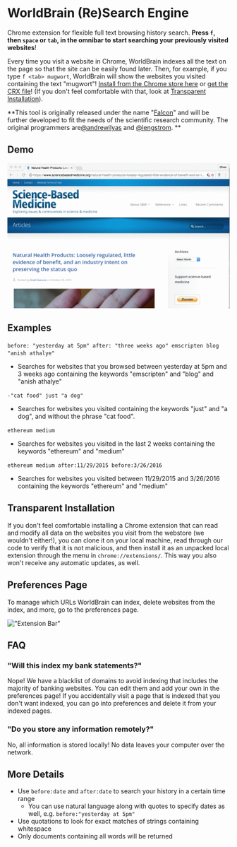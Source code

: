 # WorldBrain (Re)Search Engine

Chrome extension for flexible full text browsing history search. **Press `f`, then `space` or `tab`, in the omnibar to start searching your previously visited websites**! 

Every time you visit a website in Chrome, WorldBrain indexes all the text on the page so that the site can be easily found later. Then, for example, if you type `f <tab> mugwort`, WorldBrain will show the websites you visited containing the text "mugwort"! [Install from the Chrome store here](https://chrome.google.com/webstore/detail/WorldBrain/mmifbbohghecjloeklpbinkjpbplfalb) or [get the CRX file](https://github.com/lengstrom/WorldBrain/releases/tag/0.1.4)! (If you don't feel comfortable with that, look at [Transparent Installation](#transparent-installation)). 


**This tool is originally released under the name "[Falcon](https://github.com/lengstrom/falcon)" and will be further developed to fit the needs of the scientific research community.  The original programmers are[@andrewilyas](https://github.com/andrewilyas) and [@lengstrom](https://github.com/lengstrom).
**
## Demo
<img src="demo.gif" alt="Example Usage" width="880px"/>

## Examples

`before: "yesterday at 5pm" after: "three weeks ago" emscripten blog "anish athalye"` 
- Searches for websites that you browsed between yesterday at 5pm and 3 weeks ago containing the keywords "emscripten" and "blog" and "anish athalye"

`-"cat food" just "a dog"`
- Searches for websites you visited containing the keywords "just" and "a dog", and without the phrase "cat food".

`ethereum medium` 
- Searches for websites you visited in the last 2 weeks containing the keywords "ethereum" and "medium"

`ethereum medium after:11/29/2015 before:3/26/2016` 
- Searches for websites you visited between 11/29/2015 and 3/26/2016 containing the keywords "ethereum" and "medium"

## Transparent Installation
If you don't feel comfortable installing a Chrome extension that can read and modify all data on the websites you visit from the webstore (we wouldn't either!), you can clone it on your local machine, read through our code to verify that it is not malicious, and then install it as an unpacked local extension through the menu in `chrome://extensions/`. This way you also won't receive any automatic updates, as well. 

## Preferences Page
To manage which URLs WorldBrain can index, delete websites from the index, and more, go to the preferences page.

!["Extension Bar"](http://i.imgur.com/w6cdWsc.png "Extension Bar")

## FAQ
### "Will this index my bank statements?"
Nope! We have a blacklist of domains to avoid indexing that includes the majority of banking websites. You can edit them and add your own in the preferences page! If you accidentally visit a page that is indexed that you don't want indexed, you can go into preferences and delete it from your indexed pages. 

### "Do you store any information remotely?"
No, all information is stored locally! No data leaves your computer over the network.

## More Details
- Use `before:date` and `after:date` to search your history in a certain time range
  - You can use natural language along with quotes to specify dates as well, e.g. `before:"yesterday at 5pm"`
- Use quotations to look for exact matches of strings containing whitespace
- Only documents containing all words will be returned
